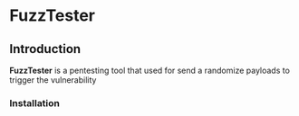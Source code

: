 # FuzzTester
## Introduction
**FuzzTester** is a pentesting tool that used for send a randomize payloads to trigger the vulnerability
### Installation
